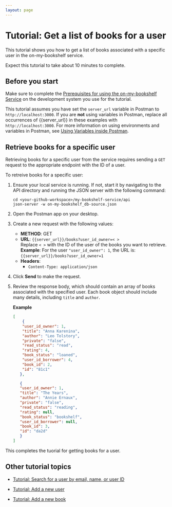```yaml
---
layout: page
---
```


# Tutorial: Get a list of books for a user

This tutorial shows you how to get a list of books associated with a specific user in the on-my-bookshelf service.

Expect this tutorial to take about 10 minutes to complete.

## Before you start

Make sure to complete the [Prerequisites for using the on-my-bookshelf Service](prereqs.md) on the development system you use for the tutorial.

This tutorial assumes you have set the `server_url` variable in Postman to `http://localhost:3000`. If you are **not** using variables in Postman, replace all occurrences of \{\{server_url\}\} in these examples with `http://localhost:3000`. For more information on using environments and variables in Postman, see [Using Variables inside Postman](https://blog.postman.com/using-variables-inside-postman-and-collection-runner/).

## Retrieve books for a specific user

Retrieving books for a specific user from the service requires sending a `GET` request to the appropriate endpoint with the ID of a user.

To retreive books for a specific user:

1. Ensure your local service is running. If not, start it by navigating to the API directory and running the JSON server with the following command:

    ```shell
    cd <your-github-workspace>/my-bookshelf-service/api
    json-server -w on-my-bookshelf_db-source.json
    ```

1. Open the Postman app on your desktop.
1. Create a new request with the following values:
    - **METHOD**: GET
    - **URL**: `{{server_url}}/books?user_id_owner=< >`<br>
        Replace `< >` with the ID of the user of the books you want to retrieve.<br> 
        **Example**: For the user ``"user_id_owner": 1``, the URL is: `{{server_url}}/books?user_id_owner=1`
    - **Headers**:
        - `Content-Type: application/json`

1. Click  **Send** to make the request.
1. Review the response body, which should contain an array of books associated with the specified user. Each book object should include many details, including `title` and `author`. 

    **Example**

    ```json
    [
        {
        "user_id_owner": 1,
        "title": "Anna Karenina",
        "author": "Leo Tolstory",
        "private": "false",
        "read_status": "read",
        "rating": 4,
        "book_status": "loaned",
        "user_id_borrower": 4,
        "book_id": 2,
        "id": "81c1"
       },

       {
       "user_id_owner": 1,
       "title": "The Years",
       "author": "Annie Ernaux",
       "private": "false",
       "read_status": "reading",
       "rating": null,
       "book_status": "bookshelf",
       "user_id_borrower": null,
       "book_id": 3,
       "id": "da2d"
       }
    ]
    ```

This completes the tuorial for getting books for a user.

## Other tutorial topics

 - [Tutorial: Search for a user by email, name, or user ID](search-for-a-user-by-email.md)

 - [Tutorial: Add a new user](add-a-new-user.md)

 - [Tutorial: Add a new book](add-a-new-book.md)
